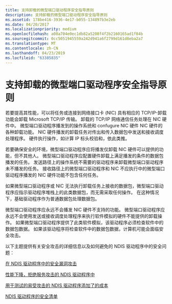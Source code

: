 ```yaml
---
title: 支持卸载的微型端口驱动程序安全指导原则
description: 支持卸载的微型端口驱动程序安全指导原则
ms.assetid: 178be416-3936-4e17-b055-134897b3e2eb
ms.date: 04/20/2017
ms.localizationpriority: medium
ms.openlocfilehash: a08a704e0ec1db82a5208f4f2b2160165ad1f84b
ms.sourcegitcommit: 0cc5051945559a242d941a6f2799d161d8eba2a7
ms.translationtype: MT
ms.contentlocale: zh-CN
ms.lasthandoff: 04/23/2019
ms.locfileid: "63385835"
---
```

# <a name="security-guidelines-for-offload-capable-miniport-drivers"></a>支持卸载的微型端口驱动程序安全指导原则





若要提高其性能，可以将任务或连接到网络接口卡 (NIC) 具有相应的 TCP/IP-卸载功能会卸载 Microsoft TCP/IP 传输。 卸载的 TCP/IP 网络通信任务处理在 NIC 硬件中。 微型端口驱动程序播发到的操作系统和 confugure NIC 硬件 NIC 硬件的各种卸载功能。 NIC 硬件播发的卸载任务对传出和传入数据包中发送和接收调度处理程序。 硬件执行操作，如计算 IP 标头校验和，依此类推。

若要确保安全的环境，微型端口驱动程序应将播发仅卸载 NIC 硬件可以提供的功能，但不其他人。 微型端口驱动程序应配置硬件卸载上满足播发的条件的数据包播发的任务。 发送路径上的操作系统不需要的驱动程序来卸载微型端口驱动程序未不播发的任务。 接收路径上的微型端口驱动程序和 NIC 不应执行中的微型端口驱动程序播发的 NIC 硬件功能不包含任何任务。

如果微型端口驱动程序或 NIC 无法执行卸载任务上接收的数据包，微型端口驱动程序应指示驱动程序堆栈上的此类数据包，而无需采取任何操作。 在这种情况下，基础驱动程序作为普通数据包处理数据包。

微型端口驱动程序应永远不会播发 NIC 硬件不支持的功能。 微型端口驱动程序应永远不会使用发送或接收调度处理程序来执行软件模拟的硬件不能提供的卸载操作。 如果微型端口驱动程序提供了此类软件模拟，该驱动程序必须检查软件中的数据包数据。 如果该驱动程序将检查软件中的数据包数据，计算机可能会面临安全攻击。

以下主题提供有关安全攻击的详细信息以及如何避免的 NDIS 驱动程序中的安全问题：

[在 NDIS 驱动程序中的安全漏洞攻击](vulnerability-to-security-attacks-in-ndis-drivers.md)

[性能下降，拒绝服务攻击的 NDIS 驱动程序中](performance-degradation-and-denial-of-service-attacks-in-ndis-drivers.md)

[用于测试的易受攻击的 NDIS 驱动程序添加了的成本](added-costs-for-testing-vulnerable-ndis-drivers.md)

[NDIS 驱动程序的安全清单](security-checklist-for-ndis-drivers.md)

 

 





